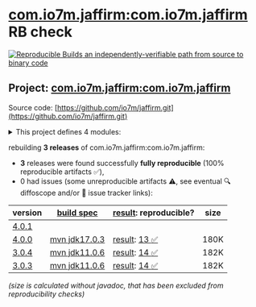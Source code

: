 [com.io7m.jaffirm:com.io7m.jaffirm](https://central.sonatype.com/artifact/com.io7m.jaffirm/com.io7m.jaffirm/versions) RB check
=======

[![Reproducible Builds](https://reproducible-builds.org/images/logos/rb.svg) an independently-verifiable path from source to binary code](https://reproducible-builds.org/)

## Project: [com.io7m.jaffirm:com.io7m.jaffirm](https://central.sonatype.com/artifact/com.io7m.jaffirm/com.io7m.jaffirm/versions)

Source code: [https://github.com/io7m/jaffirm.git](https://github.com/io7m/jaffirm.git)

<details><summary>This project defines 4 modules:</summary>

* [com.io7m.jaffirm:com.io7m.jaffirm](https://central.sonatype.com/artifact/com.io7m.jaffirm/com.io7m.jaffirm/4.0.0)
* [com.io7m.jaffirm:com.io7m.jaffirm.core](https://central.sonatype.com/artifact/com.io7m.jaffirm/com.io7m.jaffirm.core/4.0.0)
* [com.io7m.jaffirm:com.io7m.jaffirm.documentation](https://central.sonatype.com/artifact/com.io7m.jaffirm/com.io7m.jaffirm.documentation/4.0.0)
* [com.io7m.jaffirm:com.io7m.jaffirm.tests](https://central.sonatype.com/artifact/com.io7m.jaffirm/com.io7m.jaffirm.tests/4.0.0)
</details>

rebuilding **3 releases** of com.io7m.jaffirm:com.io7m.jaffirm:
- **3** releases were found successfully **fully reproducible** (100% reproducible artifacts :white_check_mark:),
- 0 had issues (some unreproducible artifacts :warning:, see eventual :mag: diffoscope and/or :memo: issue tracker links):

| version | [build spec](/BUILDSPEC.md) | [result](https://reproducible-builds.org/docs/jvm/): reproducible? | size |
| -- | --------- | ------ | -- |
| [4.0.1](https://central.sonatype.com/artifact/com.io7m.jaffirm/com.io7m.jaffirm/4.0.1/pom) | | | |
| [4.0.0](https://central.sonatype.com/artifact/com.io7m.jaffirm/com.io7m.jaffirm/4.0.0/pom) | [mvn jdk17.0.3](com.io7m.jaffirm-4.0.0.buildspec) | [result](com.io7m.jaffirm-4.0.0.buildinfo): [13 :white_check_mark: ](com.io7m.jaffirm-4.0.0.buildcompare) | 180K |
| [3.0.4](https://central.sonatype.com/artifact/com.io7m.jaffirm/com.io7m.jaffirm/3.0.4/pom) | [mvn jdk11.0.6](com.io7m.jaffirm-3.0.4.buildspec) | [result](com.io7m.jaffirm-3.0.4.buildinfo): [14 :white_check_mark: ](com.io7m.jaffirm-3.0.4.buildcompare) | 182K |
| [3.0.3](https://central.sonatype.com/artifact/com.io7m.jaffirm/com.io7m.jaffirm/3.0.3/pom) | [mvn jdk11.0.6](com.io7m.jaffirm-3.0.3.buildspec) | [result](com.io7m.jaffirm-3.0.3.buildinfo): [14 :white_check_mark: ](com.io7m.jaffirm-3.0.3.buildcompare) | 182K |

<i>(size is calculated without javadoc, that has been excluded from reproducibility checks)</i>

